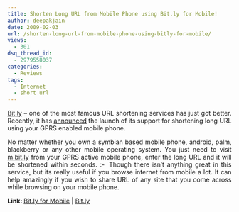 ```yaml
---
title: Shorten Long URL from Mobile Phone using Bit.ly for Mobile!
author: deepakjain
date: 2009-02-03
url: /shorten-long-url-from-mobile-phone-using-bitly-for-mobile/
views:
  - 301
dsq_thread_id:
  - 2979558037
categories:
  - Reviews
tags:
  - Internet
  - short url
---
```

<p align="justify">
  <a href="http://www.bit.ly" onclick="_gaq.push(['_trackEvent', 'outbound-article', 'http://www.bit.ly', 'Bit.ly']);" target="_blank">Bit.ly</a> – one of the most famous URL shortening services has just got better. Recently, it has <a href="http://blog.bit.ly/post/75049125/bit-ly-on-the-go" onclick="_gaq.push(['_trackEvent', 'outbound-article', 'http://blog.bit.ly/post/75049125/bit-ly-on-the-go', 'announced']);" target="_blank">announced</a> the launch of its support for shortening long URL using your GPRS enabled mobile phone.
</p>

<p align="justify">
  No matter whether you own a symbian based mobile phone, android, palm, blackberry or any other mobile operating system. You just need to visit <a href="http://m.bit.ly/" onclick="_gaq.push(['_trackEvent', 'outbound-article', 'http://m.bit.ly/', 'm.bit.ly']);" target="_blank">m.bit.ly</a> from your GPRS active mobile phone, enter the long URL and it will be shortened within seconds. <img src="http://devilsworkshop.org/wp-includes/images/smilies/simple-smile.png" alt=":-)" class="wp-smiley" style="height: 1em; max-height: 1em;" /> Though there isn’t anything great in this service, but its really useful if you browse internet from mobile a lot. It can help amazingly if you wish to share URL of any site that you come across while browsing on your mobile phone.
</p>

<p align="justify">
  <strong>Link: </strong><a href="http://m.bitly.com" onclick="_gaq.push(['_trackEvent', 'outbound-article', 'http://m.bitly.com', 'Bit.ly for Mobile']);" target="_blank">Bit.ly for Mobile</a> | <a href="http://bit.ly" onclick="_gaq.push(['_trackEvent', 'outbound-article', 'http://bit.ly', 'Bit.ly']);" target="_blank">Bit.ly</a>
</p>
